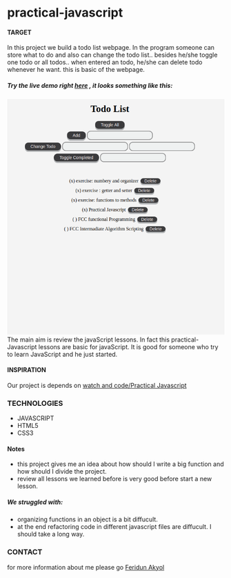 # practical-javascript
#### TARGET
In this project we build a todo list webpage.
In the program someone can store what to do and also can change the todo list.. besides he/she toggle one todo or all todos..
when entered an todo, he/she can delete todo whenever he want. this is basic of the webpage.
##### Try the live demo right [here](https://feridunakyol.github.io/practical-javascript/) , it looks something like this:
![](https://raw.githubusercontent.com/feridunAKYOL/practical-javascript/master/todoList.png)  
The main aim is review the javaScript lessons. In fact this practical-Javascript lessons are basic for javaScript. It is good for someone who try to learn JavaScript and he just started. 
#### INSPIRATION
Our project is depends on [watch and code/Practical Javascript](https://watchandcode.com/p/practical-javascript) 



### TECHNOLOGIES
- JAVASCRIPT
- HTML5
- CSS3

#### Notes

* this project gives me an idea about how should I write a big function and how should I divide the project.
* review all lessons we learned before is very good before start a new lesson.

##### We struggled with:

* organizing functions in an object is a bit diffucult.
* at the end refactoring code in different javascript files are diffucult. I should take a long way. 

### CONTACT
for more information about me please go [Feridun Akyol](https://feridunakyol.github.io)


